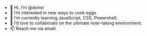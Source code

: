 - 👋 Hi, I’m @donxr
- 👀 I’m interested in new ways to cook eggs.
- 🌱 I’m currently learning JavaScript, CSS, Powershell.
- 💞️ I’d love to collaborate on the ultimate note-taking environment.
- 📫 Reach me via email.

<!---
donxr/donxr is a ✨ special ✨ repository because its `README.md` (this file) appears on your GitHub profile.
You can click the Preview link to take a look at your changes.
--->
